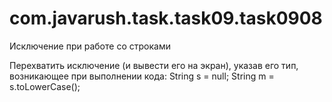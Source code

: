# com.javarush.task.task09.task0908
Исключение при работе со строками

Перехватить исключение (и вывести его на экран), указав его тип, возникающее при выполнении кода:
String s = null;
String m = s.toLowerCase();
